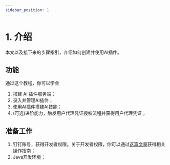 ```yaml
---
sidebar_position: 1
---
```


# 1. 介绍

本文以及接下来的步骤指引，介绍如何创建并使用AI插件。

## 功能

通过这个教程，你可以学会

1. 搭建 AI 插件服务端；
2. 录入并管理AI插件；
3. 使用AI插件搭建AI技能；
4. (可选)进阶能力，触发用户代理凭证授权流程并获得用户代理凭证；

## 准备工作

1. 钉钉账号，获得开发者权限。关于开发者权限，你可以通过[这篇文章](/docs/explore/portal/grant-admin)获得相关操作指南；
2. Java开发环境；
